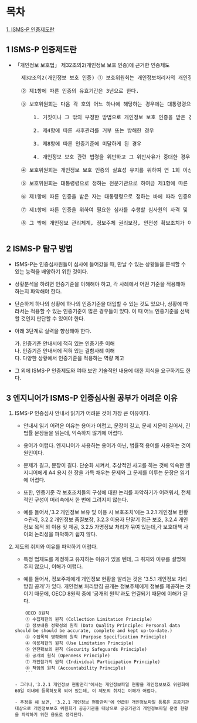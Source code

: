 # 목차

[1. ISMS-P 인증제도란](#1-isms-p-인증제도란)

## 1 ISMS-P 인증제도란

- 「개인정보 보호법」 제32조의2(개인정보 보호 인증)에 근거한 인증제도

    <pre>
    제32조의2(개인정보 보호 인증) ① 보호위원회는 개인정보처리자의 개인정보 처리 및 보호와 관련한 일련의 조치가 이 법에 부합하는지 등에 관하여 인증할 수 있다. 

    ② 제1항에 따른 인증의 유효기간은 3년으로 한다.

    ③ 보호위원회는 다음 각 호의 어느 하나에 해당하는 경우에는 대통령령으로 정하는 바에 따라 제1항에 따른 인증을 취소할 수 있다. 다만, 제1호에 해당하는 경우에는 취소하여야 한다. 

        1. 거짓이나 그 밖의 부정한 방법으로 개인정보 보호 인증을 받은 경우

        2. 제4항에 따른 사후관리를 거부 또는 방해한 경우

        3. 제8항에 따른 인증기준에 미달하게 된 경우

        4. 개인정보 보호 관련 법령을 위반하고 그 위반사유가 중대한 경우

    ④ 보호위원회는 개인정보 보호 인증의 실효성 유지를 위하여 연 1회 이상 사후관리를 실시하여야 한다. <개정 2017. 7. 26., 2020. 2. 4.>

    ⑤ 보호위원회는 대통령령으로 정하는 전문기관으로 하여금 제1항에 따른 인증, 제3항에 따른 인증 취소, 제4항에 따른 사후관리 및 제7항에 따른 인증 심사원 관리 업무를 수행하게 할 수 있다. 

    ⑥ 제1항에 따른 인증을 받은 자는 대통령령으로 정하는 바에 따라 인증의 내용을 표시하거나 홍보할 수 있다.

    ⑦ 제1항에 따른 인증을 위하여 필요한 심사를 수행할 심사원의 자격 및 자격 취소 요건 등에 관하여는 전문성과 경력 및 그 밖에 필요한 사항을 고려하여 대통령령으로 정한다.

    ⑧ 그 밖에 개인정보 관리체계, 정보주체 권리보장, 안전성 확보조치가 이 법에 부합하는지 여부 등 제1항에 따른 인증의 기준ㆍ방법ㆍ절차 등 필요한 사항은 대통령령으로 정한다.
    </pre>

## 2 ISMS-P 탐구 방법

- ISMS-P는 인증심사원들이 심사에 들어갔을 때, 만날 수 있는 상황들을 분석할 수 있는 능력을 배양하기 위한 것이다.

- 상황분석을 하려면 인증기준을 이해해야 하고, 각 사례에서 어떤 기준을 적용해야 하는지 파악해야 한다.

- 단순하게 하나의 상황에 하나의 인증기준을 대입할 수 있는 것도 있으나, 상황에 따라서는 적용할 수 있는 인증기준이 많은 경우들이 있다. 이 때 어느 인증기준을 선택할 것인지 판단할 수 있어야 한다.

- 아래 3단계로 실력을 향상해야 한다.

    가. 인증기준 안내서에 적혀 있는 인증기준 이해 <br>
    나. 인증기준 안내서에 적혀 있는 결함사례 이해 <br>
    다. 다양한 상황에서 인증기준을 적용하는 역량 제고 <br>

- 그 외에 ISMS-P 인증제도와 여타 보안 기술적인 내용에 대한 지식을 요구하기도 한다.

## 3 엔지니어가 ISMS-P 인증심사원 공부가 어려운 이유

1. ISMS-P 인증심사 안내서 읽기가 어려운 것이 가장 큰 이유이다. 

    - 안내서 읽기 어려운 이유는 용어가 어렵고, 문장이 길고, 문제 지문이 길어서, 긴 법률 문장들을 읽는데, 익숙하지 않기에 어렵다.

    - 용어가 어렵다. 엔지니어가 사용하는 용어가 아닌, 법률적 용어를 사용하는 것이 원인이다. 

    - 문제가 길고, 문장이 길다. 단순화 시켜서, 추상적인 사고를 하는 것에 익숙한 엔지니어에게 A4 용지 한 장을 가득 채우는 문제와 그 문제를 이루는 문장은 읽기에 어렵다.

    - 또한, 인증기준 각 보호조치들의 구성에 대한 논리를 파악하기가 어려워서, 전체적인 구성이 머리속에서 한 번에 그려지지 않는다.

    - 예를 들어서,'3.2 개인정보 보유 및 이용 시 보호조치'에는 3.2.1 개인정보 현황ㅇ관리, 3.2.2 개인정보 품질보장, 3.2.3 이용자 단말기 접근 보호, 3.2.4 개인정보 목적 외 이용 및 제공, 3.2.5 가명정보 처리가 묶여 있는데,각 보호대책 사이의 논리성을 파악하기 쉽지 않다.

2. 제도의 취지와 이유를 파악하기 어렵다.

    - 특정 법제도를 제정하고 유지하는 이유가 있을 텐데, 그 취지와 이유를 설명해 주지 않으니, 이해가 어렵다.

    - 예를 들어서, 정보주체에게 개인정보 현황을 알리는 것은 '3.5.1 개인정보 처리 방침 공개'가 있다. 개인정보 처리방침 공개는 정보주체에게 정보를 제공하는 것이기 때문에, OECD 8원칙 중에 '공개의 원칙'과도 연결되기 때문에 이해가 된다.
    ```
        OECD 8원칙
        ① 수집제한의 원칙 (Collection Limitation Principle)
        ② 정보내용 정확성의 원칙 (Data Quality Principle: Personal data should be should be accurate, complete and kept up-to-date.)
        ③ 수집목적 명확화의 원칙 (Purpose Specification Principle)
        ④ 이용제한의 원칙 (Use Limitation Principle)
        ⑤ 안전확보의 원칙 (Security Safeguards Principle)
        ⑥ 공개의 원칙 (Openness Principle)
        ⑦ 개인참가의 원칙 (Individual Participation Principle)
        ⑧ 책임의 원칙 (Accountability Principle)
        ```
    
    - 그러나,'3.2.1 개인정보 현황관리'에서는 개인정보파일 현황을 개인정보보호 위원회에 60일 이내에 등록하도록 되어 있는데, 이 제도의 취지는 이해가 어렵다.

    - 추정을 해 보면, '3.2.1 개인정보 현황관리'에 언급된 개인정보파일 등록은 공공기관 대상으로 개인정보보호 위원회가 공공기관을 대상으로 공공기관의 개인정보파일 운영 현황을 파악하기 위한 용도로 생각된다. 
